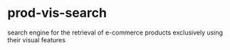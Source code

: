 # prod-vis-search
search engine for the retrieval of e-commerce products exclusively using their visual features
